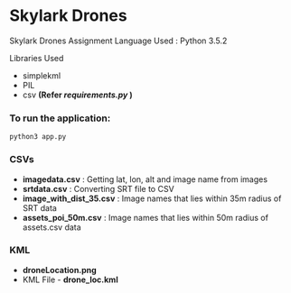 # Skylark Drones

Skylark Drones Assignment
Language Used : Python 3.5.2

Libraries Used 
- simplekml
- PIL
- csv
**(Refer _requirements.py_ )**

### To run the application: 
```python3 app.py```

### CSVs
- **imagedata.csv** : Getting lat, lon, alt and image name from images
- **srtdata.csv** : Converting SRT file to CSV
- **image_with_dist_35.csv** : Image names that lies within 35m radius of SRT data
- **assets_poi_50m.csv** : Image names that lies within 50m radius of assets.csv data

### KML
- **droneLocation.png**
- KML File - **drone_loc.kml**
